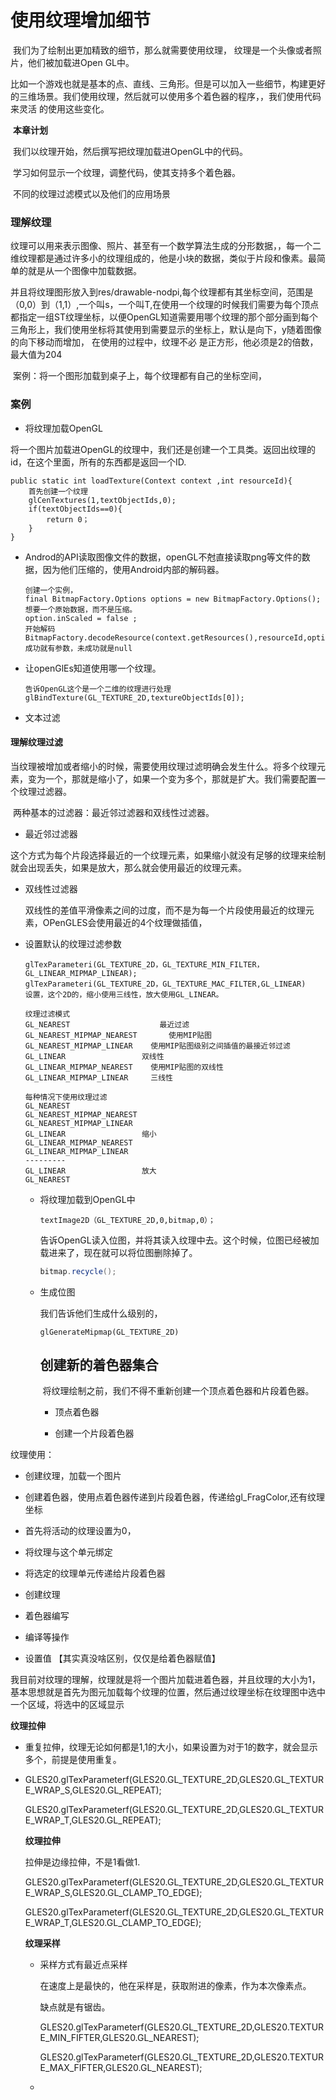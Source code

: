 # 使用纹理增加细节

​	我们为了绘制出更加精致的细节，那么就需要使用纹理， 纹理是一个头像或者照片，他们被加载进Open GL中。

​	比如一个游戏也就是基本的点、直线、三角形。但是可以加入一些细节，构建更好的三维场景。我们使用纹理，然后就可以使用多个着色器的程序，，我们使用代码来灵活 的使用这些变化。

​	**本章计划**

​	我们以纹理开始，然后撰写把纹理加载进OpenGL中的代码。

​	学习如何显示一个纹理，调整代码，使其支持多个着色器。

​	不同的纹理过滤模式以及他们的应用场景

### 理解纹理

​	纹理可以用来表示图像、照片、甚至有一个数学算法生成的分形数据，，每一个二维纹理都是通过许多小的纹理组成的，他是小块的数据，类似于片段和像素。最简单的就是从一个图像中加载数据。

​	并且将纹理图形放入到res/drawable-nodpi,每个纹理都有其坐标空间，范围是（0,0）到（1,1）,一个叫s，一个叫T,在使用一个纹理的时候我们需要为每个顶点都指定一组ST纹理坐标，以便OpenGL知道需要用哪个纹理的那个部分画到每个三角形上，我们使用坐标将其使用到需要显示的坐标上，默认是向下，y随着图像的向下移动而增加， 在使用的过程中，纹理不必 是正方形，他必须是2的倍数，最大值为204



​	案例：将一个图形加载到桌子上，每个纹理都有自己的坐标空间，



###  案例

-  将纹理加载OpenGL

  将一个图片加载进OpenGL的纹理中，我们还是创建一个工具类。返回出纹理的id，在这个里面，所有的东西都是返回一个ID.

```
public static int loadTexture(Context context ,int resourceId){
    首先创建一个纹理
    glCenTextures(1,textObjectIds,0);
    if(textObjectIds==0){
    	return 0；    
    }
}
```

- Androd的API读取图像文件的数据，openGL不尅直接读取png等文件的数据，因为他们压缩的，使用Android内部的解码器。

  ```
  创建一个实例，
  final BitmapFactory.Options options = new BitmapFactory.Options();
  想要一个原始数据，而不是压缩。
  option.inScaled = false ;
  开始解码
  BitmapFactory.decodeResource(context.getResources(),resourceId,option);
  成功就有参数，未成功就是null
  ```

- 让openGlEs知道使用哪一个纹理。

  ```
  告诉OpenGL这个是一个二维的纹理进行处理
  glBindTexture(GL_TEXTURE_2D,textureObjectIds[0]);
  ```

- 文本过滤

#### 理解纹理过滤

​	当纹理被增加或者缩小的时候，需要使用纹理过滤明确会发生什么。将多个纹理元素，变为一个，那就是缩小了，如果一个变为多个，那就是扩大。我们需要配置一个纹理过滤器。

​	两种基本的过滤器：最近邻过滤器和双线性过滤器。

-  最近邻过滤器

  这个方式为每个片段选择最近的一个纹理元素，如果缩小就没有足够的纹理来绘制就会出现丢失，如果是放大，那么就会使用最近的纹理元素。

- 双线性过滤器

  双线性的差值平滑像素之间的过度，而不是为每一个片段使用最近的纹理元素，OPenGLES会使用最近的4个纹理做插值，

- 设置默认的纹理过滤参数

  ```
  glTexParameteri(GL_TEXTURE_2D，GL_TEXTURE_MIN_FILTER，GL_LINEAR_MIPMAP_LINEAR);
  glTexParameteri(GL_TEXTURE_2D，GL_TEXTURE_MAC_FILTER,GL_LINEAR)
  设置，这个2D的，缩小使用三线性，放大使用GL_LINEAR。
  ```

  ````
  纹理过滤模式
  GL_NEAREST					最近过滤
  GL_NEAREST_MIPMAP_NEAREST 	  使用MIP贴图
  GL_NEAREST_MIPMAP_LINEAR 	  使用MIP贴图级别之间插值的最接近邻过滤
  GL_LINEAR					双线性
  GL_LINEAR_MIPMAP_NEAREST 	  使用MIP贴图的双线性
  GL_LINEAR_MIPMAP_LINEAR 	  三线性
  
  每种情况下使用纹理过滤
  GL_NEAREST
  GL_NEAREST_MIPMAP_NEAREST
  GL_NEAREST_MIPMAP_LINEAR
  GL_LINEAR					缩小
  GL_LINEAR_MIPMAP_NEAREST
  GL_LINEAR_MIPMAP_LINEAR
  ---------
  GL_LINEAR					放大
  GL_NEAREST
  ````

  - 将纹理加载到OpenGL中

    ```
    textImage2D（GL_TEXTURE_2D,0,bitmap,0）；
    ```

    告诉OpenGL读入位图，并将其读入纹理中去。这个时候，位图已经被加载进来了，现在就可以将位图删除掉了。

    ```scala
    bitmap.recycle();
    ```

  - 生成位图

    我们告诉他们生成什么级别的，

    ```
    glGenerateMipmap(GL_TEXTURE_2D)
    ```

    ## 创建新的着色器集合

    ​	将纹理绘制之前，我们不得不重新创建一个顶点着色器和片段着色器。

    - 顶点着色器

    - 创建一个片段着色器







纹理使用：

- 创建纹理，加载一个图片
- 创建着色器，使用点着色器传递到片段着色器，传递给gl_FragColor,还有纹理坐标
- 首先将活动的纹理设置为0，
- 将纹理与这个单元绑定
- 将选定的纹理单元传递给片段着色器



- 创建纹理
- 着色器编写
- 编译等操作
- 设置值 【其实真没啥区别，仅仅是给着色器赋值】



我目前对纹理的理解，纹理就是将一个图片加载进着色器，并且纹理的大小为1，基本思想就是首先为图元加载每个纹理的位置，然后通过纹理坐标在纹理图中选中一个区域，将选中的区域显示

**纹理拉伸**

- 重复拉伸，纹理无论如何都是1,1的大小，如果设置为对于1的数字，就会显示多个，前提是使用重复。

- GLES20.glTexParameterf(GLES20.GL_TEXTURE_2D,GLES20.GL_TEXTURE_WRAP_S,GLES20.GL_REPEAT);

  GLES20.glTexParameterf(GLES20.GL_TEXTURE_2D,GLES20.GL_TEXTURE_WRAP_T,GLES20.GL_REPEAT);



  **纹理拉伸**

  拉伸是边缘拉伸，不是1看做1.

  GLES20.glTexParameterf(GLES20.GL_TEXTURE_2D,GLES20.GL_TEXTURE_WRAP_S,GLES20.GL_CLAMP_TO_EDGE);

  GLES20.glTexParameterf(GLES20.GL_TEXTURE_2D,GLES20.GL_TEXTURE_WRAP_T,GLES20.GL_CLAMP_TO_EDGE);

  **纹理采样**

  - 采样方式有最近点采样

    在速度上是最快的，他在采样是，获取附进的像素，作为本次像素点。

    缺点就是有锯齿。

    GLES20.glTexParameterf(GLES20.GL_TEXTURE_2D,GLES20.TEXTURE_MIN_FIFTER,GLES20.GL_NEAREST);

    GLES20.glTexParameterf(GLES20.GL_TEXTURE_2D,GLES20.TEXTURE_MAX_FIFTER,GLES20.GL_NEAREST);

  - 
